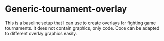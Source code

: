 # Generic-tournament-overlay
This is a baseline setup that I can use to create overlays for fighting game tournaments. It does not contain graphics, only code. Code can be adapted to different overlay graphics easily.

